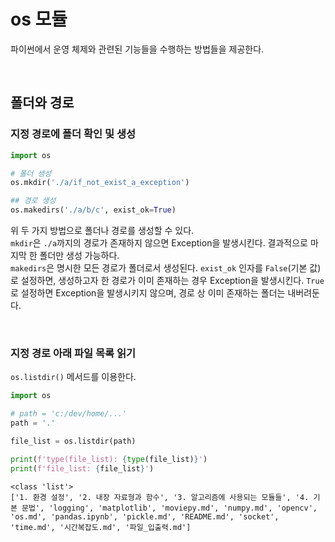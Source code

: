 # os 모듈
파이썬에서 운영 체제와 관련된 기능들을 수행하는 방법들을 제공한다.

<br>

## 폴더와 경로
### 지정 경로에 폴더 확인 및 생성
```python
import os

# 폴더 생성
os.mkdir('./a/if_not_exist_a_exception')

## 경로 생성
os.makedirs('./a/b/c', exist_ok=True)
```
<p>

위 두 가지 방법으로 폴더나 경로를 생성할 수 있다.<br>
`mkdir`은 `./a`까지의 경로가 존재하지 않으면 Exception을 발생시킨다. 결과적으로 마지막 한 폴더만 생성 가능하다.<br>
`makedirs`은 명시한 모든 경로가 폴더로서 생성된다. `exist_ok` 인자를 `False`(기본 값)로 설정하면, 생성하고자 한 경로가 이미 존재하는 경우 Exception을 발생시킨다. `True`로 설정하면 Exception을 발생시키지 않으며, 경로 상 이미 존재하는 폴더는 내버려둔다.
</p>

<br>

### 지정 경로 아래 파일 목록 읽기
<p>

`os.listdir()` 메서드를 이용한다.
```python
import os

# path = 'c:/dev/home/...'
path = '.'

file_list = os.listdir(path)

print(f'type(file_list): {type(file_list)}')
print(f'file_list: {file_list}')
```
```
<class 'list'>
['1. 환경 설정', '2. 내장 자료형과 함수', '3. 알고리즘에 사용되는 모듈들', '4. 기본 문법', 'logging', 'matplotlib', 'moviepy.md', 'numpy.md', 'opencv', 'os.md', 'pandas.ipynb', 'pickle.md', 'README.md', 'socket', 'time.md', '시간복잡도.md', '파일_입출력.md']
```
</p>
